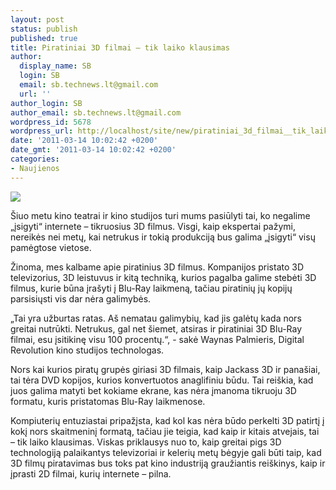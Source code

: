 ```yaml
---
layout: post
status: publish
published: true
title: Piratiniai 3D filmai – tik laiko klausimas
author:
  display_name: SB
  login: SB
  email: sb.technews.lt@gmail.com
  url: ''
author_login: SB
author_email: sb.technews.lt@gmail.com
wordpress_id: 5678
wordpress_url: http://localhost/site/new/piratiniai_3d_filmai__tik_laiko_klausimas/
date: '2011-03-14 10:02:42 +0200'
date_gmt: '2011-03-14 10:02:42 +0200'
categories:
- Naujienos
---
```

<div class="imgright"><img src="http://technews.lt/upload/whatsnew-compressor-discs-20090722.jpg"  /></div>
<p>Šiuo metu kino teatrai ir kino studijos turi mums pasiūlyti tai, ko negalime „įsigyti“ internete – tikruosius 3D filmus. Visgi, kaip ekspertai pažymi, nereikės nei metų, kai netrukus ir tokią produkciją bus galima „įsigyti“ visų pamėgtose vietose.</p>
<p>Žinoma, mes kalbame apie piratinius 3D filmus. Kompanijos pristato 3D televizorius, 3D leistuvus ir kitą techniką, kurios pagalba galime stebėti 3D filmus, kurie būna įrašyti į Blu-Ray laikmeną, tačiau piratinių jų kopijų parsisiųsti vis dar nėra galimybės.</p>
<p>„Tai yra užburtas ratas. Aš nematau galimybių, kad jis galėtų kada nors greitai nutrūkti. Netrukus, gal net šiemet, atsiras ir piratiniai 3D Blu-Ray filmai, esu įsitikinę visu 100 procentų.“, - sakė Waynas Palmieris, Digital Revolution kino studijos technologas.</p>
<p>Nors kai kurios piratų grupės giriasi 3D filmais, kaip Jackass 3D ir panašiai, tai tėra DVD kopijos, kurios konvertuotos anaglifiniu būdu. Tai reiškia, kad juos galima matyti bet kokiame ekrane, kas nėra įmanoma tikruoju 3D formatu, kuris pristatomas Blu-Ray laikmenose.</p>
<p>Kompiuterių entuziastai pripažįsta, kad kol kas nėra būdo perkelti 3D patirtį į kokį nors skaitmeninį formatą, tačiau jie teigia, kad kaip ir kitais atvejais, tai – tik laiko klausimas. Viskas priklausys nuo to, kaip greitai pigs 3D technologiją palaikantys televizoriai ir kelerių metų bėgyje gali būti taip, kad 3D filmų piratavimas bus toks pat kino industriją graužiantis reiškinys, kaip ir įprasti 2D filmai, kurių internete – pilna.<br /></p>
